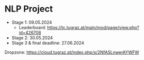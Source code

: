 # NLP Project

* Stage 1: 09.05.2024
  * Leaderboard: https://tc.tugraz.at/main/mod/page/view.php?id=426708
* Stage 2: 30.05.2024
* Stage 3 & final deadline: 27.06.2024


Dropzone:
https://cloud.tugraz.at/index.php/s/2NfASLnwerAYWFW